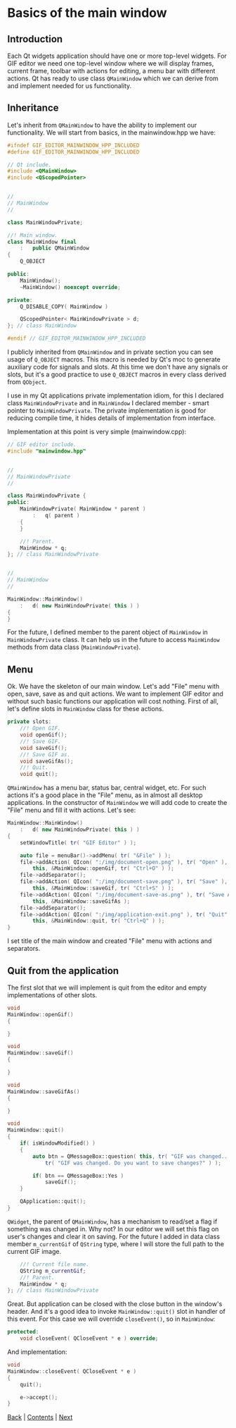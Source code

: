 # Basics of the main window

## Introduction

Each Qt widgets application should have one or more top-level widgets. For GIF editor we need one top-level window
where we will display frames, current frame, toolbar with actions for editing, a menu bar with different actions.
Qt has ready to use class `QMainWindow` which we can derive from and implement needed for us functionality.

## Inheritance

Let's inherit from `QMainWindow` to have the ability to implement our functionality. We will start from basics, in the mainwindow.hpp we have:

```cpp
#ifndef GIF_EDITOR_MAINWINDOW_HPP_INCLUDED
#define GIF_EDITOR_MAINWINDOW_HPP_INCLUDED

// Qt include.
#include <QMainWindow>
#include <QScopedPointer>


//
// MainWindow
//

class MainWindowPrivate;

//! Main window.
class MainWindow final
	:	public QMainWindow
{
	Q_OBJECT

public:
	MainWindow();
	~MainWindow() noexcept override;

private:
	Q_DISABLE_COPY( MainWindow )

	QScopedPointer< MainWindowPrivate > d;
}; // class MainWindow

#endif // GIF_EDITOR_MAINWINDOW_HPP_INCLUDED
```

I publicly inherited from `QMainWindow` and in private section you can see usage of `Q_OBJECT` macros.
This macro is needed by Qt's moc to generate auxiliary code for signals and slots. At this time we
don't have any signals or slots, but it's a good practice to use `Q_OBJECT` macros in every class derived from
`QObject`.

I use in my Qt applications private implementation idiom, for this I declared class `MainWindowPrivate` and in
`MainWindow` I declared member - smart pointer to `MainWindowPrivate`. The private implementation is good for reducing
compile time, it hides details of implementation from interface.

Implementation at this point is very simple (mainwindow.cpp):

```cpp
// GIF editor include.
#include "mainwindow.hpp"


//
// MainWindowPrivate
//

class MainWindowPrivate {
public:
	MainWindowPrivate( MainWindow * parent )
		:	q( parent )
	{
	}

	//! Parent.
	MainWindow * q;
}; // class MainWindowPrivate


//
// MainWindow
//

MainWindow::MainWindow()
	:	d( new MainWindowPrivate( this ) )
{
}
```

For the future, I defined member to the parent object of `MainWindow` in `MainWindowPrivate` class. It can help us
in the future to access `MainWindow` methods from data class (`MainWindowPrivate`).

## Menu

Ok. We have the skeleton of our main window. Let's add "File" menu with open, save, save as and quit actions. We
want to implement GIF editor and without such basic functions our application will cost nothing. First of all,
let's define slots in `MainWindow` class for these actions.

```cpp
private slots:
	//! Open GIF.
	void openGif();
	//! Save GIF.
	void saveGif();
	//! Save GIF as.
	void saveGifAs();
	//! Quit.
	void quit();
```

`QMainWindow` has a menu bar, status bar, central widget, etc. For such actions it's a good place in the "File" menu,
as in almost all desktop applications. In the constructor of `MainWindow` we will add code to create the "File"
menu and fill it with actions. Let's see:

```cpp
MainWindow::MainWindow()
	:	d( new MainWindowPrivate( this ) )
{
	setWindowTitle( tr( "GIF Editor" ) );

	auto file = menuBar()->addMenu( tr( "&File" ) );
	file->addAction( QIcon( ":/img/document-open.png" ), tr( "Open" ),
		this, &MainWindow::openGif, tr( "Ctrl+O" ) );
	file->addSeparator();
	file->addAction( QIcon( ":/img/document-save.png" ), tr( "Save" ),
		this, &MainWindow::saveGif, tr( "Ctrl+S" ) );
	file->addAction( QIcon( ":/img/document-save-as.png" ), tr( "Save As" ),
		this, &MainWindow::saveGifAs );
	file->addSeparator();
	file->addAction( QIcon( ":/img/application-exit.png" ), tr( "Quit" ),
		this, &MainWindow::quit, tr( "Ctrl+Q" ) );
}
```

I set title of the main window and created "File" menu with actions and separators.

## Quit from the application

The first slot that we will implement is quit from the editor and empty implementations of other slots.

```cpp
void
MainWindow::openGif()
{

}

void
MainWindow::saveGif()
{

}

void
MainWindow::saveGifAs()
{

}

void
MainWindow::quit()
{
	if( isWindowModified() )
	{
		auto btn = QMessageBox::question( this, tr( "GIF was changed..." ),
			tr( "GIF was changed. Do you want to save changes?" ) );

		if( btn == QMessageBox::Yes )
			saveGif();
	}

	QApplication::quit();
}
```

`QWidget`, the parent of `QMainWindow`, has a mechanism to read/set a flag if something was changed in. Why not?
In our editor we will set this flag on user's changes and clear it on saving. For the future I added in data
class member `m_currentGif` of `QString` type, where I will store the full path to the current GIF image.

```cpp
	//! Current file name.
	QString m_currentGif;
	//! Parent.
	MainWindow * q;
}; // class MainWindowPrivate
```

Great. But application can be closed with the close button in the window's header. And it's a good idea to invoke
`MainWindow::quit()` slot in handler of this event. For this case we will override `closeEvent()`, so in `MainWindow`:

```cpp
protected:
	void closeEvent( QCloseEvent * e ) override;
```

And implementation:

```cpp
void
MainWindow::closeEvent( QCloseEvent * e )
{
	quit();

	e->accept();
}
```

[Back](01.md) | [Contents](../README.md) | [Next](03.md)
